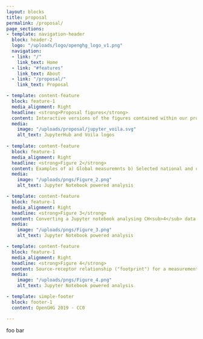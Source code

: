 ```yaml
---
layout: blocks
title: proposal
permalink: /proposal/
page_sections:
- template: navigation-header
  block: header-2
  logo: "/uploads/logo/openghg_logo_v1.png"
  navigation:
  - link: "/"
    link_text: Home
  - link: "#features"
    link_text: About
  - link: "/proposal/"
    link_text: Proposal

- template: content-feature
  block: feature-1
  media_alignment: Right
  headline: <strong>Proposal figures</strong>
  content: Interactive versions of the figures contained within our proposal are accessible using our JupyterHub or Voila interfaces 
  media:
    image: "/uploads/proposal/jupyter_voila.svg"
    alt_text: JupyterHub and Voila logos
  
- template: content-feature
  block: feature-1
  media_alignment: Right
  headline: <strong>Figure 2</strong>
  content: Examples of a) Global measuremnts b) Selected national and contintental ICOS stations c) Current and planned sites from the LondonGHG project </br></br><a href="https://www.w3schools.com/html/">Open notebook</a></br><a href="https://www.w3schools.com/html/">Open Voila</a> 
  media:
    image: "/uploads/pngs/Figure_2.png"
    alt_text: Jupyter Notebook powered analysis

- template: content-feature
  block: feature-1
  media_alignment: Right
  headline: <strong>Figure 3</strong>
  content: Converting a Jupyter notebook analysing CH<sub>4</sub> data </br></br><a href="https://www.w3schools.com/html/">Open notebook</a></br><a href="https://www.w3schools.com/html/">Open Voila</a> 
  media:
    image: "/uploads/pngs/Figure_3.png"
    alt_text: Jupyter Notebook powered analysis

- template: content-feature
  block: feature-1
  media_alignment: Right
  headline: <strong>Figure 4</strong>
  content: Source-receptor relationship ("footprint") for a measurement at the Thames Barrier, overlaid on  London's tree canopy cover </br></br><a href="https://www.w3schools.com/html/">Open notebook</a></br><a href="https://www.w3schools.com/html/">Open Voila</a> 
  media:
    image: "/uploads/pngs/Figure_4.png"
    alt_text: Jupyter Notebook powered analysis

- template: simple-footer
  block: footer-1
  content: OpenGHG 2019 - CC0

---
```

foo bar